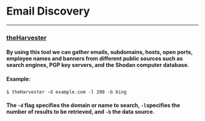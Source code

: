 # Email Discovery
***
### [theHarvester]( )
#### By using this tool we can gather emails, subdomains, hosts, open ports, employee names and banners from different public sources such as search engines, PGP key servers, and the Shodan computer database.

#### Example:
```shell
$ theHarvester -d example.com -l 200 -b bing
```

#### The `-d` flag specifies the domain or name to search, `-l`specifies the number of results to be retrieved, and `-b` the data source. 